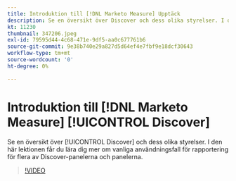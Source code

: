 ```yaml
---
title: Introduktion till [!DNL Marketo Measure] Upptäck
description: Se en översikt över Discover och dess olika styrelser. I den här lektionen får du lära dig mer om vanliga användningsfall för rapportering för flera av Discover-panelerna och panelerna.
kt: 11230
thumbnail: 347206.jpeg
exl-id: 79595d44-4c68-471e-9df5-aa0c677761b6
source-git-commit: 9e38b740e29a827d5d64ef4e7fbf9e18dcf30643
workflow-type: tm+mt
source-wordcount: '0'
ht-degree: 0%

---
```


# Introduktion till [!DNL Marketo Measure] [!UICONTROL Discover]

Se en översikt över [!UICONTROL Discover] och dess olika styrelser. I den här lektionen får du lära dig mer om vanliga användningsfall för rapportering för flera av Discover-panelerna och panelerna.

>[!VIDEO](https://video.tv.adobe.com/v/347206/?quality=12&learn=on)
